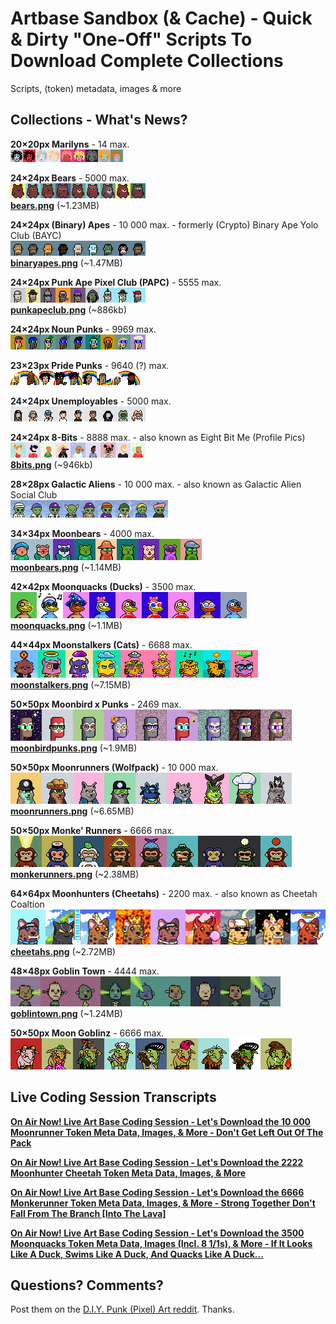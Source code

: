 # Artbase Sandbox (& Cache) - Quick & Dirty "One-Off" Scripts To Download Complete Collections

Scripts, (token) metadata, images & more



## Collections - What's News?

<!-- punk style -->

**20×20px Marilyns**  - 14 max. <br>
![](i/marilyns-strip.png)


**24×24px Bears**  - 5000 max. <br>
![](i/bears-strip.png)  <br>
 [**bears.png**](https://github.com/pixelartexchange/collections/blob/master/bears/bears-24x24.png) (~1.23MB)


**24×24px (Binary) Apes** - 10 000 max. - formerly (Crypto) Binary Ape Yolo Club (BAYC)  <br>
![](i/binaryapes-strip.png)  <br>
 [**binaryapes.png**](https://github.com/pixelartexchange/collections/blob/master/binaryapes/binaryapes-24x24.png) (~1.47MB)



**24×24px Punk Ape Pixel Club (PAPC)** - 5555 max.  <br>
![](i/papc-punk-ape-pixel-club-strip.png)  <br>
 [**punkapeclub.png**](https://github.com/pixelartexchange/collections/blob/master/punkapeclub/punkapeclub-24x24.png) (~886kb)



**24×24px Noun Punks** - 9969 max. <br>
![](i/nounpunks-strip.png)


**23×23px Pride Punks** - 9640 (?) max. <br>
![](i/pridepunks-strip.png)


<!-- 8-bit style -->

**24×24px Unemployables** - 5000 max. <br>
![](i/unemployables-strip.png)


**24×24px 8-Bits** - 8888 max.   - also known as Eight Bit Me (Profile Pics) <br>
![](i/eightbitme-strip.png)  <br>
 [**8bits.png**](https://github.com/pixelartexchange/collections/blob/master/8bits/8bits-24x24.png) (~946kb)




**28×28px Galactic Aliens** - 10 000 max. -  also known as Galactic Alien Social Club <br>
![](i/galacticaliensocialclub-strip.png)



<!-- moonbird style -->

**34×34px Moonbears** - 4000 max. <br>
![](i/moonbears-strip.png)   <br>
 [**moonbears.png**](https://github.com/pixelartexchange/collections/blob/master/moonbears/moonbears-34x34.png) (~1.14MB)



**42×42px Moonquacks (Ducks)** - 3500 max. <br>
![](i/moonquacks-strip.png)  <br>
 [**moonquacks.png**](https://github.com/pixelartexchange/collections/blob/master/moonquacks/moonquacks-42x42.png) (~1.1MB)




**44×44px Moonstalkers (Cats)** - 6688 max. <br>
![](i/moonstalkers-strip.png)  <br>
 [**moonstalkers.png**](https://github.com/pixelartexchange/collections/blob/master/moonstalkers-44x44.png) (~7.15MB)




**50×50px Moonbird x Punks** - 2469 max.  <br>
![](i/moonbirdpunks-strip.png)   <br>
 [**moonbirdpunks.png**](https://github.com/pixelartexchange/collections/blob/master/moonbirdpunks/moonbirdpunks-50x50.png) (~1.9MB)



**50×50px  Moonrunners (Wolfpack)** - 10 000 max. <br>
![](i/moonrunners-strip.png)   <br>
 [**moonrunners.png**](https://github.com/pixelartexchange/collections/blob/master/moonrunners/moonrunners-50x50.png) (~6.65MB)



**50×50px  Monke' Runners** - 6666 max. <br>
![](i/monkerunners-strip.png)   <br>
 [**monkerunners.png**](https://github.com/pixelartexchange/collections/blob/master/monkerunners/monkerunners-50x50.png) (~2.38MB)




**64×64px  Moonhunters (Cheetahs)** - 2200 max. - also known as Cheetah Coaltion  <br>
![](i/moonhunters-strip.png)   <br>
 [**cheetahs.png**](https://github.com/pixelartexchange/collections/blob/master/cheetahs-64x64.png) (~2.72MB)




<!-- goblin style -->

**48×48px Goblin Town** - 4444 max. <br>
![](i/goblintown-strip.png)   <br>
 [**goblintown.png**](https://github.com/pixelartexchange/collections/blob/master/goblintown/goblintown-48x48.png) (~1.24MB)


**50×50px  Moon Goblinz** - 6666 max. <br>
![](i/moongoblz-strip.png)







## Live Coding Session Transcripts

[**On Air Now! Live Art Base Coding Session - Let's Download the 10 000 Moonrunner Token Meta Data, Images, & More - Don't Get Left Out Of The Pack**](moonrunners)

[**On Air Now! Live Art Base Coding Session - Let's Download the 2222 Moonhunter Cheetah Token Meta Data, Images, & More**](moon-hunters)

[**On Air Now! Live Art Base Coding Session - Let's Download the 6666 Monkerunner Token Meta Data, Images, & More - Strong Together Don't Fall From The Branch [Into The Lava]**](monkerunners)

[**On Air Now! Live Art Base Coding Session - Let's Download the 3500 Moonquacks Token Meta Data, Images (Incl. 8 1/1s), & More - If It Looks Like A Duck, Swims Like A Duck, And Quacks Like A Duck...**](moonquacks)





## Questions? Comments?

Post them on the [D.I.Y. Punk (Pixel) Art reddit](https://old.reddit.com/r/DIYPunkArt). Thanks.

